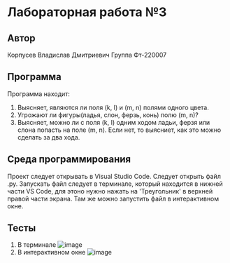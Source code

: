 # Лабораторная работа №3
## Автор
Корпусев Владислав Дмитриевич 
Группа Фт-220007
## Программа
Программа находит:
1) Выясняет, являются ли поля (k, I) и (m, n) полями одного цвета.
2) Угрожают ли фигуры(ладья, слон, ферзь, конь) полю (m, n)?
3) Выясняет, можно ли с поля (k, I) одним ходом ладьи, ферзя или слона попасть на поле (m, n). Если нет, то выясниет, как это можно сделать за два хода.
## Среда программирования
Проект следует открывать в Visual Studio Code.
Следует открыть файл .py.
Запускать файл следует в терминале, который находится в нижней части VS Code, 
для этоно нужно нажать на 'Треугольник' в верхней правой части экрана.
Там же можно запустить файл в интерактивном окне.
## Тесты
1) В терминале
   ![image](https://github.com/1glam1/3-laba/assets/102163352/b74e1da7-aa07-46eb-8162-e67a7c9be9b7)
2) В интерактивном окне
   ![image](https://github.com/1glam1/3-laba/assets/102163352/f4b78e77-1d0a-42dd-88ba-53b47afc4476)


